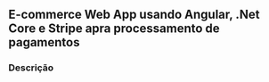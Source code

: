 

## E-commerce Web App  usando Angular, .Net Core e Stripe apra processamento de pagamentos 

### Descrição
